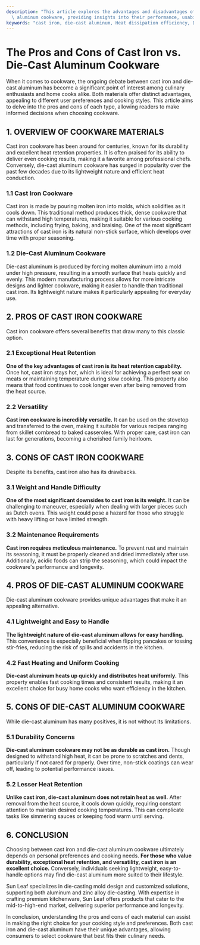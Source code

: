 ```yaml
---
description: "This article explores the advantages and disadvantages of cast iron and die-cast\
  \ aluminum cookware, providing insights into their performance, usability, and maintenance."
keywords: "cast iron, die-cast aluminum, Heat dissipation efficiency, Die casting process"
---
```

# The Pros and Cons of Cast Iron vs. Die-Cast Aluminum Cookware

When it comes to cookware, the ongoing debate between cast iron and die-cast aluminum has become a significant point of interest among culinary enthusiasts and home cooks alike. Both materials offer distinct advantages, appealing to different user preferences and cooking styles. This article aims to delve into the pros and cons of each type, allowing readers to make informed decisions when choosing cookware.

## 1. OVERVIEW OF COOKWARE MATERIALS

Cast iron cookware has been around for centuries, known for its durability and excellent heat retention properties. It is often praised for its ability to deliver even cooking results, making it a favorite among professional chefs. Conversely, die-cast aluminum cookware has surged in popularity over the past few decades due to its lightweight nature and efficient heat conduction.

### 1.1 Cast Iron Cookware

Cast iron is made by pouring molten iron into molds, which solidifies as it cools down. This traditional method produces thick, dense cookware that can withstand high temperatures, making it suitable for various cooking methods, including frying, baking, and braising. One of the most significant attractions of cast iron is its natural non-stick surface, which develops over time with proper seasoning.

### 1.2 Die-Cast Aluminum Cookware

Die-cast aluminum is produced by forcing molten aluminum into a mold under high pressure, resulting in a smooth surface that heats quickly and evenly. This modern manufacturing process allows for more intricate designs and lighter cookware, making it easier to handle than traditional cast iron. Its lightweight nature makes it particularly appealing for everyday use.

## 2. PROS OF CAST IRON COOKWARE

Cast iron cookware offers several benefits that draw many to this classic option.

### 2.1 Exceptional Heat Retention

**One of the key advantages of cast iron is its heat retention capability.** Once hot, cast iron stays hot, which is ideal for achieving a perfect sear on meats or maintaining temperature during slow cooking. This property also means that food continues to cook longer even after being removed from the heat source.

### 2.2 Versatility

**Cast iron cookware is incredibly versatile.** It can be used on the stovetop and transferred to the oven, making it suitable for various recipes ranging from skillet cornbread to baked casseroles. With proper care, cast iron can last for generations, becoming a cherished family heirloom.

## 3. CONS OF CAST IRON COOKWARE

Despite its benefits, cast iron also has its drawbacks.

### 3.1 Weight and Handle Difficulty

**One of the most significant downsides to cast iron is its weight.** It can be challenging to maneuver, especially when dealing with larger pieces such as Dutch ovens. This weight could pose a hazard for those who struggle with heavy lifting or have limited strength.

### 3.2 Maintenance Requirements

**Cast iron requires meticulous maintenance.** To prevent rust and maintain its seasoning, it must be properly cleaned and dried immediately after use. Additionally, acidic foods can strip the seasoning, which could impact the cookware's performance and longevity.

## 4. PROS OF DIE-CAST ALUMINUM COOKWARE

Die-cast aluminum cookware provides unique advantages that make it an appealing alternative.

### 4.1 Lightweight and Easy to Handle

**The lightweight nature of die-cast aluminum allows for easy handling.** This convenience is especially beneficial when flipping pancakes or tossing stir-fries, reducing the risk of spills and accidents in the kitchen.

### 4.2 Fast Heating and Uniform Cooking

**Die-cast aluminum heats up quickly and distributes heat uniformly.** This property enables fast cooking times and consistent results, making it an excellent choice for busy home cooks who want efficiency in the kitchen.

## 5. CONS OF DIE-CAST ALUMINUM COOKWARE

While die-cast aluminum has many positives, it is not without its limitations.

### 5.1 Durability Concerns

**Die-cast aluminum cookware may not be as durable as cast iron.** Though designed to withstand high heat, it can be prone to scratches and dents, particularly if not cared for properly. Over time, non-stick coatings can wear off, leading to potential performance issues.

### 5.2 Lesser Heat Retention

**Unlike cast iron, die-cast aluminum does not retain heat as well.** After removal from the heat source, it cools down quickly, requiring constant attention to maintain desired cooking temperatures. This can complicate tasks like simmering sauces or keeping food warm until serving.

## 6. CONCLUSION

Choosing between cast iron and die-cast aluminum cookware ultimately depends on personal preferences and cooking needs. **For those who value durability, exceptional heat retention, and versatility, cast iron is an excellent choice.** Conversely, individuals seeking lightweight, easy-to-handle options may find die-cast aluminum more suited to their lifestyle.

Sun Leaf specializes in die-casting mold design and customized solutions, supporting both aluminum and zinc alloy die-casting. With expertise in crafting premium kitchenware, Sun Leaf offers products that cater to the mid-to-high-end market, delivering superior performance and longevity. 

In conclusion, understanding the pros and cons of each material can assist in making the right choice for your cooking style and preferences. Both cast iron and die-cast aluminum have their unique advantages, allowing consumers to select cookware that best fits their culinary needs.
